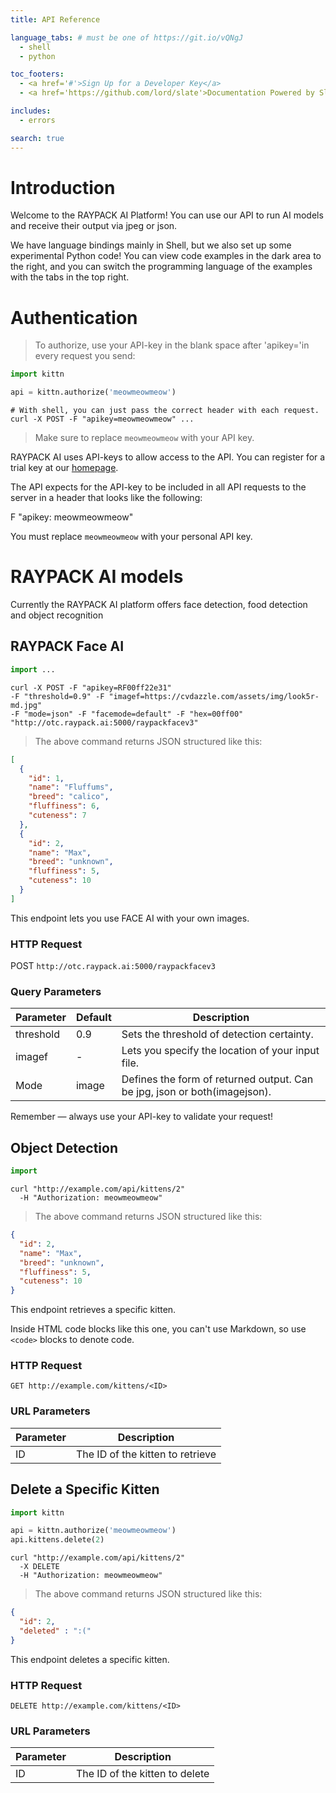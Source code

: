 ```yaml
---
title: API Reference

language_tabs: # must be one of https://git.io/vQNgJ
  - shell
  - python

toc_footers:
  - <a href='#'>Sign Up for a Developer Key</a>
  - <a href='https://github.com/lord/slate'>Documentation Powered by Slate</a>

includes:
  - errors

search: true
---
```


# Introduction

Welcome to the RAYPACK AI Platform! You can use our API to run AI models and receive their output via jpeg or json.

We have language bindings mainly in Shell, but we also set up some experimental Python code! You can view code examples in the dark area to the right, and you can switch the programming language of the examples with the tabs in the top right.



# Authentication

> To authorize, use your API-key in the blank space after 'apikey='in every request you send:


```python
import kittn

api = kittn.authorize('meowmeowmeow')
```

```shell
# With shell, you can just pass the correct header with each request.
curl -X POST -F "apikey=meowmeowmeow" ... 
```

> Make sure to replace `meowmeowmeow` with your API key.

RAYPACK AI uses API-keys to allow access to the API. You can register for a trial key at our [homepage](http://raypack.ai).

The API expects for the API-key to be included in all API requests to the server in a header that looks like the following:

F "apikey: meowmeowmeow"

<aside class="notice">
You must replace <code>meowmeowmeow</code> with your personal API key.
</aside>

# RAYPACK AI models
Currently the RAYPACK AI platform offers face detection, food detection and object recognition

## RAYPACK Face AI

```python
import ...
```

```shell
curl -X POST -F "apikey=RF00ff22e31"
-F "threshold=0.9" -F "imagef=https://cvdazzle.com/assets/img/look5r-md.jpg" 
-F "mode=json" -F "facemode=default" -F "hex=00ff00" "http://otc.raypack.ai:5000/raypackfacev3"

```


> The above command returns JSON structured like this:

```json
[
  {
    "id": 1,
    "name": "Fluffums",
    "breed": "calico",
    "fluffiness": 6,
    "cuteness": 7
  },
  {
    "id": 2,
    "name": "Max",
    "breed": "unknown",
    "fluffiness": 5,
    "cuteness": 10
  }
]
```

This endpoint lets you use FACE AI with your own images.

### HTTP Request

POST `http://otc.raypack.ai:5000/raypackfacev3`

### Query Parameters

Parameter | Default | Description
--------- | ------- | -----------
threshold | 0.9 | Sets the threshold of detection certainty.
imagef | - | Lets you specify the location of your input file.
Mode |image | Defines the form of returned output. Can be jpg, json or both(imagejson).

<aside class="success">
Remember — always use your API-key to validate your request!
</aside>

## Object Detection

```python
import
```

```shell
curl "http://example.com/api/kittens/2"
  -H "Authorization: meowmeowmeow"
```

> The above command returns JSON structured like this:

```json
{
  "id": 2,
  "name": "Max",
  "breed": "unknown",
  "fluffiness": 5,
  "cuteness": 10
}
```

This endpoint retrieves a specific kitten.

<aside class="warning">Inside HTML code blocks like this one, you can't use Markdown, so use <code>&lt;code&gt;</code> blocks to denote code.</aside>

### HTTP Request

`GET http://example.com/kittens/<ID>`

### URL Parameters

Parameter | Description
--------- | -----------
ID | The ID of the kitten to retrieve

## Delete a Specific Kitten

```python
import kittn

api = kittn.authorize('meowmeowmeow')
api.kittens.delete(2)
```

```shell
curl "http://example.com/api/kittens/2"
  -X DELETE
  -H "Authorization: meowmeowmeow"
```


> The above command returns JSON structured like this:

```json
{
  "id": 2,
  "deleted" : ":("
}
```

This endpoint deletes a specific kitten.

### HTTP Request

`DELETE http://example.com/kittens/<ID>`

### URL Parameters

Parameter | Description
--------- | -----------
ID | The ID of the kitten to delete

